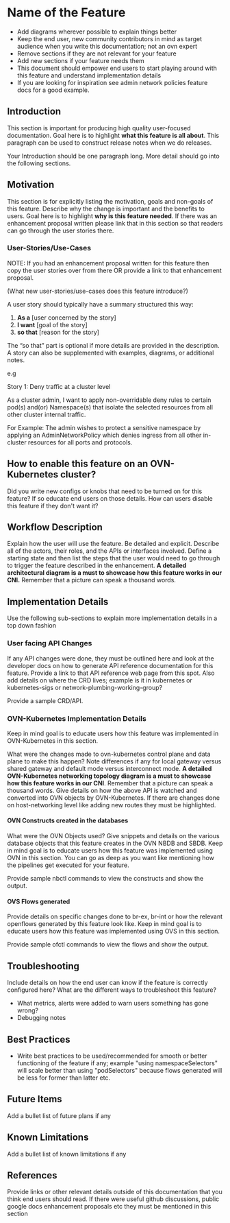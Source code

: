 # Name of the Feature

* Add diagrams wherever possible to explain things better
* Keep the end user, new community contributors in mind as target audience when you write this documentation; not an ovn expert
* Remove sections if they are not relevant for your feature
* Add new sections if your feature needs them
* This document should empower end users to start playing around with this feature and understand implementation details
* If you are looking for inspiration see admin network policies feature docs for a good example.

## Introduction

This section is important for producing high quality
user-focused documentation. Goal here is to highlight **what this
feature is all about**. This paragraph can be used to construct
release notes when we do releases.

Your Introduction should be one paragraph long. More detail
should go into the following sections.

## Motivation

This section is for explicitly listing the motivation, goals and
non-goals of this feature. Describe why the change is important and
the benefits to users. Goal here is to highlight **why is this
feature needed**. If there was an enhancement proposal written please
link that in this section so that readers can go through the user
stories there.

### User-Stories/Use-Cases

NOTE: If you had an enhancement proposal written for this feature
then copy the user stories over from there OR provide a link
to that enhancement proposal.

(What new user-stories/use-cases does this feature introduce?)

A user story should typically have a summary structured this way:

1. **As a** [user concerned by the story]
2. **I want** [goal of the story]
3. **so that** [reason for the story]

The “so that” part is optional if more details are provided in the description.
A story can also be supplemented with examples, diagrams, or additional notes.

e.g

Story 1: Deny traffic at a cluster level

As a cluster admin, I want to apply non-overridable deny rules to certain pod(s)
and(or) Namespace(s) that isolate the selected resources from all other cluster
internal traffic.

For Example: The admin wishes to protect a sensitive namespace by applying an
AdminNetworkPolicy which denies ingress from all other in-cluster resources
for all ports and protocols.

## How to enable this feature on an OVN-Kubernetes cluster?

Did you write new configs or knobs that need to be turned on
for this feature? If so educate end users on those details.
How can users disable this feature if they don't want it?

## Workflow Description

Explain how the user will use the feature. Be detailed and explicit.
Describe all of the actors, their roles, and the APIs or interfaces
involved. Define a starting state and then list the steps that the
user would need to go through to trigger the feature described in the
enhancement. **A detailed architectural diagram is a must to showcase
how this feature works in our CNI.** Remember that a picture can speak
a thousand words.


## Implementation Details

Use the following sub-sections to explain more implementation details in a top down fashion

### User facing API Changes

If any API changes were done, they must be outlined here and
look at the developer docs on how to generate API reference
documentation for this feature. Provide a link to that API
reference web page from this spot.
Also add details on where the CRD lives; example is it in
kubernetes or kubernetes-sigs or network-plumbing-working-group?

Provide a sample CRD/API.

### OVN-Kubernetes Implementation Details

Keep in mind goal is to educate users how this feature
was implemented in OVN-Kubernetes in this section.

What were the changes made to ovn-kubernetes control plane and
data plane to make this happen? Note differences if any for local
gateway versus shared gateway and default mode versus interconnect
mode. **A detailed OVN-Kubernetes networking topology diagram is a must
to showcase how this feature works in our CNI**. Remember that a picture
can speak a thousand words. Give details on how the above API is watched
and converted into OVN objects by OVN-Kubernetes. If there are changes
done on host-networking level like adding new routes they must
be highlighted.

#### OVN Constructs created in the databases

What were the OVN Objects used? Give snippets and details on
the various database objects that this feature creates in the
OVN NBDB and SBDB. Keep in mind goal is to educate users how this
feature was implemented using OVN in this section. You can go as deep
as you want like mentioning how the pipelines get executed
for your feature.

Provide sample nbctl commands to view the constructs and show the output.

#### OVS Flows generated

Provide details on specific changes done to br-ex, br-int or how
the relevant openflows generated by this feature look like.
Keep in mind goal is to educate users how this
feature was implemented using OVS in this section.

Provide sample ofctl commands to view the flows and show the output.

## Troubleshooting

Include details on how the end user can know if the
feature is correctly configured here? What are the different
ways to troubleshoot this feature?

* What metrics, alerts were added to warn users something has gone wrong?
* Debugging notes

## Best Practices

* Write best practices to be used/recommended for smooth or better
functioning of the feature if any; example "using namespaceSelectors"
will scale better than using "podSelectors" because flows generated will
be less for former than latter etc.

## Future Items

Add a bullet list of future plans if any

## Known Limitations

Add a bullet list of known limitations if any

## References

Provide links or other relevant details outside of
this documentation that you think end users should read.
If there were useful github discussions, public google docs
enhancement proposals etc they must be mentioned in this section
